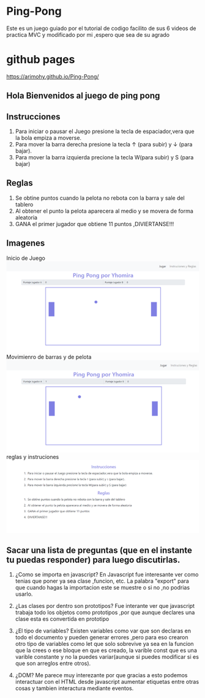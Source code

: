 # Ping-Pong
Este es un juego guiado por el tutorial de codigo facilito de sus 6 videos de practica MVC y modificado por mi ,espero que sea de su agrado
# github pages
https://arimohy.github.io/Ping-Pong/
## Hola Bienvenidos al juego de ping pong

## Instrucciones
1. Para iniciar o pausar el Juego presione la tecla de espaciador,vera que la bola empiza a moverse.
2. Para mover la barra derecha presione la tecla  ↑ (para subir) y ↓ (para bajar).
3. Para mover la barra izquierda precione la tecla W(para subir) y S (para bajar)

## Reglas
1. Se obtine puntos cuando la pelota no rebota con la barra y sale del tablero
2. Al obtener el punto la pelota aparecera al medio y se movera de forma aleatoria
3. GANA el primer jugador que obtiene 11 puntos ,DIVIERTANSE!!!


## Imagenes 
Inicio de Juego
![Imagen1](https://raw.githubusercontent.com/arimohy/Ping-Pong/master/img/1.png)
Movimienro de barras y de pelota
![Imagen2](https://raw.githubusercontent.com/arimohy/Ping-Pong/master/img/2.png)
reglas y instruciones
![Imagen3](https://raw.githubusercontent.com/arimohy/Ping-Pong/master/img/3.png)

## Sacar una lista de preguntas (que en el instante tu puedas responder) para luego discutirlas.

1. ¿Como se importa en javascript?
En Javascript fue interesante ver como tenias que poner ya sea clase ,funcion, etc. La palabra "export" para que cuando hagas la importacion este se muestre o si no ,no podrias usarlo.

2. ¿Las clases por dentro son prototipos?
Fue interante ver que javascript trabaja todo los objetos como prototipos ,por que aunque declares una clase esta es convertida en prototipo

3. ¿El tipo de variables?
Existen variables como var que son declaras en todo el documento y pueden generar errores ,pero para eso crearon otro tipo de variables como let que solo sobrevive ya sea en la funcion que la crees o ese bloque en que es creado, la varible const que es una varible constante y no la puedes variar(aunque si puedes modificar si es que son arreglos entre otros).
4. ¿DOM?
Me parece muy interezante por que gracias a esto podemos interactuar con el HTML desde javascript aumentar etiquetas entre otras cosas y tambien interactura mediante eventos.

